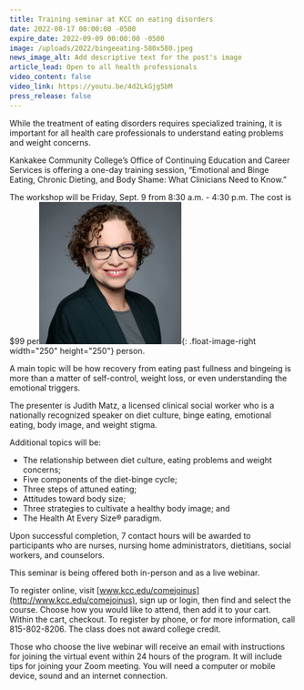```yaml
---
title: Training seminar at KCC on eating disorders
date: 2022-08-17 00:00:00 -0500
expire_date: 2022-09-09 00:00:00 -0500
image: /uploads/2022/bingeeating-580x580.jpeg
news_image_alt: Add descriptive text for the post's image
article_lead: Open to all health professionals
video_content: false
video_link: https://youtu.be/4d2LkGjg5bM
press_release: false
---
```

While the treatment of eating disorders requires specialized training, it is important for all health care professionals to understand eating problems and weight concerns.

Kankakee Community College’s Office of Continuing Education and Career Services is offering a one-day training session, “Emotional and Binge Eating, Chronic Dieting, and Body Shame: What Clinicians Need to Know.”

The workshop will be Friday, Sept. 9 from 8:30 a.m. - 4:30 p.m. The cost is $99 per![Judith Matz](/uploads/2022/judithmatz-250x250.jpg "Judith Matz"){: .float-image-right width="250" height="250"} person.

A main topic will be how recovery from eating past fullness and bingeing is more than a matter of self-control, weight loss, or even understanding the emotional triggers.

The presenter is Judith Matz, a licensed clinical social worker who is a nationally recognized speaker on diet culture, binge eating, emotional eating, body image, and weight stigma.

Additional topics will be:

* The relationship between diet culture, eating problems and weight concerns;
* Five components of the diet-binge cycle;
* Three steps of attuned eating;
* Attitudes toward body size;
* Three strategies to cultivate a healthy body image; and
* The Health At Every Size&reg; paradigm.

Upon successful completion, 7 contact hours will be awarded to participants who are nurses, nursing home administrators, dietitians, social workers, and counselors.&nbsp;

This seminar is being offered both in-person and as a live webinar.

To register online, visit [www.kcc.edu/comejoinus](http://www.kcc.edu/comejoinus), sign up or login, then find and select the course. Choose how you would like to attend, then add it to your cart. Within the cart, checkout. To register by phone, or for more information, call 815-802-8206. The class does not award college credit.

Those who choose the live webinar will receive an email with instructions for joining the virtual event within 24 hours of the program. It will include tips for joining your Zoom meeting. You will need a computer or mobile device, sound and an internet connection.
